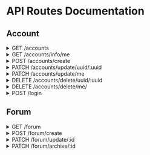 # API Routes Documentation

## Account

<details>
<summary>GET /accounts</summary>

### Response

```json
{
  "totalItems": 1,
  "items": [
    {
      "uuid": "6df1446c-6ccf-4cc0-8f8d-c71c4c9d2baa",
      "email": "test@test.test",
      "firstname": "Test",
      "lastname": "Test",
      "phone": "+33600000000",
      "karma": 0,
      "global_bantime": "0",
      "validated": true
    }
  ],
  "page": 0,
  "size": 15
}
```

### Query Parameters

#### URL Parameters

#### Pagination

- page: Page number (default: 0) (e.g. page=2)
- size: Number of items per page (default: 15) (e.g. size=20)

#### Sorting

- sort: Setting for sorting the results. Format = property:direction (e.g. sort=email:asc)

  - property: Property to sort by
  - direction: Sorting direction (asc or desc)

#### Filtering

- filter: Setting for filtering the results. Format = property:method:value (e.g. filter=email:eq:test@test.com)

  - property: Property to filter by
  - value: Value to filter by
  - method: Filtering method (eq, ne, gt, gte, lt, lte, like, nlike, in, nin, isnull, isnotnull)

### Options documentation

#### Available properties

- uuid: string
- email: string
- firstname: string
- lastname: string
- karma: number
- global_bantime: Timestamp
- validated: boolean

#### Available filtering methods

- eq: Equals
- neq: Not equals
- gt: Greater than
- gte: Greater than or equals
- lt: Less than
- lte: Less than or equals
- like: Like
- nlike: Not like
- in: In
- nin: Not in
- isnull: Is null
- isnotnull: Is not null

#### Available sorting methods

- asc: Ascending
- desc: Descending

</details>
<details>
<summary>GET /accounts/info/me</summary>

### Response

```json
{
  "uuid": "6df1446c-6ccf-4cc0-c71c4c9d2baa",
  "email": "test.test@test.com",
  "firstname": "Test",
  "lastname": "Test",
  "phone": "+33600000000",
  "karma": 0,
  "global_bantime": "0",
  "validated": false
}
```

### Query Parameters

#### Headers

- Authorization: Bearer + valid JWT Token

</details>
<details>
<summary>POST /accounts/create</summary>

### Response

```json
{
  "message": "Bienvenue ! Votre compte a été créé avec succès.",
  "newAccount": {
    "email": "test@test.fr",
    "firstname": "Test",
    "lastname": "Test",
    "phone": "+33600000000",
    "uuid": "6df1446c-6ccf-4cc0-c71c4c9d2baa",
    "karma": 0,
    "global_bantime": "0",
    "validated": false
  }
}
```

### Query parameters

#### Body

```json
{
  "email": "valid@address.com",
  "password": "password",
  "firstname": "Test",
  "lastname": "Test",
  "phone": "+33600000000"
}
```

</details>
<details>
<summary>PATCH /accounts/update/uuid/:uuid</summary>
  
### Response

```json
{
  "message": "Utilisateur mis à jour avec succès.",
  "updatedAccount": {
    "uuid": "6df1446c-6ccf-4cc0-c71c4c9d2baa",
    "email": "new-valid@address.com",
    "firstname": "Test",
    "lastname": "Test",
    "phone": "+33600000000",
    "karma": 0,
    "global_bantime": "0",
    "validated": true
  }
}
```

### Query parameters

#### Body

**All properties are optional, you may only specify what you'd like to change.**

```json
{
  "email": "test@test.fr",
  "firstname": "Test",
  "lastname": "Test",
  "phone": "+33600000000"
}
```

</details>
<details>
<summary>PATCH /accounts/update/me</summary>

### Response

```json
{
  "message": "Utilisateur mis à jour avec succès.",
  "updatedAccount": {
    "uuid": "6df1446c-6ccf-4cc0-c71c4c9d2baa",
    "email": "new-valid@address.com",
    "firstname": "Test",
    "lastname": "Test",
    "phone": "+33600000000",
    "karma": 0,
    "global_bantime": "0",
    "validated": true
  }
}
```

### Query parameters

#### Headers

- Authorization: Bearer + valid JWT Token

#### Body

**All properties are optional, you may only specify what you'd like to change.**

```json
{
  "email": "test@test.fr",
  "firstname": "Test",
  "lastname": "Test",
  "phone": "+33600000000"
}
```

</details>
<details>
<summary>DELETE /accounts/delete/uuid/:uuid</summary>

### Response

```json
{
  "message": "Utilisateur supprimé avec succès."
}
```

### Query parameters

#### URL Parameter

- uuid (string): The uuid of the user

</details>
<details>
<summary>DELETE /accounts/delete/me/ </summary>

### Response

```json
{
  "message": "Utilisateur supprimé avec succès."
}
```

### Query parameters

#### Headers

- Authorization: Bearer + valid JWT Token

</details>
<details>
<summary>POST /login </summary>

### Response

```json
{
  "token": "eyJhbRBUr1ru-D6VwUDxuDsXE"
}
```

### Query Parameters

#### Body

```json
{
  "email": "valid@email.com",
  "password": "password"
}
```

</details>

## Forum

<details>
<summary>GET /forum</summary>

### Response

```json
{
  "totalItems": 1,
  "items": [
    {
      "id": 1,
      "title": "Test 1",
      "description": "Lorem Ipsum Dolor",
      "img_url": "https://test.test.ts/blabla.png",
      "creation_date": "1730209103740",
      "is_archived": false
    }
  ],
  "page": 0,
  "size": 15
}
```

### Query Parameters

#### URL Parameters

#### Pagination

- page: Page number (default: 0) (e.g. page=2)
- size: Number of items per page (default: 15) (e.g. size=20)

#### Sorting

- sort: Setting for sorting the results. Format = property:direction (e.g. sort=email:asc)

  - property: Property to sort by
  - direction: Sorting direction (asc or desc)

#### Filtering

- filter: Setting for filtering the results. Format = property:method:value (e.g. filter=email:eq:test@test.com)

  - property: Property to filter by
  - value: Value to filter by
  - method: Filtering method (eq, ne, gt, gte, lt, lte, like, nlike, in, nin, isnull, isnotnull)

### Options documentation

#### Available properties

- id: number
- title: string
- description: string
- is_archived: boolean

#### Available filtering methods

- eq: Equals
- neq: Not equals
- gt: Greater than
- gte: Greater than or equals
- lt: Less than
- lte: Less than or equals
- like: Like
- nlike: Not like
- in: In
- nin: Not in
- isnull: Is null
- isnotnull: Is not null

#### Available sorting methods

- asc: Ascending
- desc: Descending
</details>
<details>
<summary>POST /forum/create</summary>

### Response

```json
{
  "title": "Test 1",
  "description": "Lorem Ipsum Dolor",
  "img_url": "https://test.test.ts/blabla.png",
  "is_archived": false,
  "id": 13,
  "creation_date": "1730213698418"
}
```

### Query parameters

#### Body

```json
{
  "title": "Test 1",
  "description": "Lorem Ipsum Dolor",
  "img_url": "https://test.test.ts/blabla.png"
}
```

</details>
<details>
<summary>PATCH /forum/update/:id</summary>
### Response

```json
{
  "title": "Test 1",
  "description": "Lorem Ipsum Dolor",
  "img_url": "https://test.test.ts/blabla.png",
  "is_archived": false,
  "id": 13,
  "creation_date": "1730213698418"
}
```

### Query parameters

#### Body

**All properties are optional, you may only specify what you'd like to change.**

```json
{
  "title": "Test 1",
  "description": "Lorem Ipsum Dolor",
  "img_url": "https://test.test.ts/blabla.png",
  "is_archived": false
}
```

</details>
<details>
<summary>PATCH /forum/archive/:id</summary>

### Response

```json
{
  "id": 1,
  "title": "Test 1",
  "description": "Lorem Ipsum Dolor",
  "img_url": "https://test.test.ts/blabla.png",
  "creation_date": "1730209103740",
  "is_archived": true
}
```

### Query Parameters

#### URL Parameters

- set (optional, true by default): boolean used to specify a value to is_archived.

</details>

